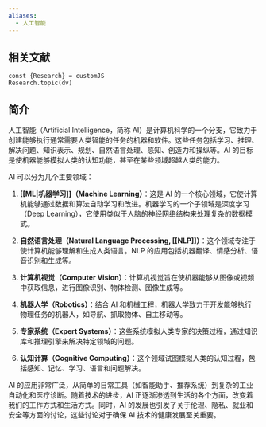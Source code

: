 ```yaml
---
aliases:
  - 人工智能
---
```

## 相关文献

```dataviewjs
const {Research} = customJS
Research.topic(dv)
```
 

## 简介

 人工智能（Artificial Intelligence，简称 AI）是计算机科学的一个分支，它致力于创建能够执行通常需要人类智能的任务的机器和软件。这些任务包括学习、推理、解决问题、知识表示、规划、自然语言处理、感知、创造力和操纵等。AI 的目标是使机器能够模拟人类的认知功能，甚至在某些领域超越人类的能力。

AI 可以分为几个主要领域：

1. **[[ML|机器学习]]（Machine Learning）**：这是 AI 的一个核心领域，它使计算机能够通过数据和算法自动学习和改进。机器学习的一个子领域是深度学习（Deep Learning），它使用类似于人脑的神经网络结构来处理复杂的数据模式。

2. **自然语言处理（Natural Language Processing, [[NLP]]）**：这个领域专注于使计算机能够理解和生成人类语言。NLP 的应用包括机器翻译、情感分析、语音识别和生成等。

3. **计算机视觉（Computer Vision）**：计算机视觉旨在使机器能够从图像或视频中获取信息，进行图像识别、物体检测、图像生成等。

4. **机器人学（Robotics）**：结合 AI 和机械工程，机器人学致力于开发能够执行物理任务的机器人，如导航、抓取物体、自主移动等。

5. **专家系统（Expert Systems）**：这些系统模拟人类专家的决策过程，通过知识库和推理引擎来解决特定领域的问题。

6. **认知计算（Cognitive Computing）**：这个领域试图模拟人类的认知过程，包括感知、记忆、学习、语言和问题解决。

AI 的应用非常广泛，从简单的日常工具（如智能助手、推荐系统）到复杂的工业自动化和医疗诊断。随着技术的进步，AI 正逐渐渗透到生活的各个方面，改变着我们的工作方式和生活方式。同时，AI 的发展也引发了关于伦理、隐私、就业和安全等方面的讨论，这些讨论对于确保 AI 技术的健康发展至关重要。